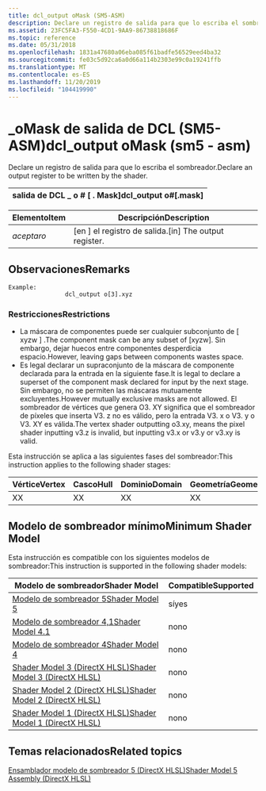 ```yaml
---
title: dcl_output oMask (SM5-ASM)
description: Declare un registro de salida para que lo escriba el sombreador.
ms.assetid: 23FC5FA3-F550-4CD1-9AA9-86738818686F
ms.topic: reference
ms.date: 05/31/2018
ms.openlocfilehash: 1831a47680a06eba085f61badfe56529eed4ba32
ms.sourcegitcommit: fe03c5d92ca6a0d66a114b2303e99c0a19241ffb
ms.translationtype: MT
ms.contentlocale: es-ES
ms.lasthandoff: 11/20/2019
ms.locfileid: "104419990"
---
```

# <a name="dcl_output-omask-sm5---asm"></a><span data-ttu-id="a588e-103">\_oMask de salida de DCL (SM5-ASM)</span><span class="sxs-lookup"><span data-stu-id="a588e-103">dcl\_output oMask (sm5 - asm)</span></span>

<span data-ttu-id="a588e-104">Declare un registro de salida para que lo escriba el sombreador.</span><span class="sxs-lookup"><span data-stu-id="a588e-104">Declare an output register to be written by the shader.</span></span>



| <span data-ttu-id="a588e-105">salida de DCL \_ o \# \[ . Mask\]</span><span class="sxs-lookup"><span data-stu-id="a588e-105">dcl\_output o\#\[.mask\]</span></span> |
|--------------------------|



 



| <span data-ttu-id="a588e-106">Elemento</span><span class="sxs-lookup"><span data-stu-id="a588e-106">Item</span></span>                                                   | <span data-ttu-id="a588e-107">Descripción</span><span class="sxs-lookup"><span data-stu-id="a588e-107">Description</span></span>                            |
|--------------------------------------------------------|----------------------------------------|
| <span data-ttu-id="a588e-108"><span id="o"></span><span id="O"></span>*aceptar*</span><span class="sxs-lookup"><span data-stu-id="a588e-108"><span id="o"></span><span id="O"></span>*o*</span></span><br/> | <span data-ttu-id="a588e-109">\[en \] el registro de salida.</span><span class="sxs-lookup"><span data-stu-id="a588e-109">\[in\] The output register.</span></span><br/> |



 

## <a name="remarks"></a><span data-ttu-id="a588e-110">Observaciones</span><span class="sxs-lookup"><span data-stu-id="a588e-110">Remarks</span></span>


```
Example:
                dcl_output o[3].xyz
```



### <a name="restrictions"></a><span data-ttu-id="a588e-111">Restricciones</span><span class="sxs-lookup"><span data-stu-id="a588e-111">Restrictions</span></span>

-   <span data-ttu-id="a588e-112">La máscara de componentes puede ser cualquier subconjunto de \[ xyzw \] .</span><span class="sxs-lookup"><span data-stu-id="a588e-112">The component mask can be any subset of \[xyzw\].</span></span> <span data-ttu-id="a588e-113">Sin embargo, dejar huecos entre componentes desperdicia espacio.</span><span class="sxs-lookup"><span data-stu-id="a588e-113">However, leaving gaps between components wastes space.</span></span>
-   <span data-ttu-id="a588e-114">Es legal declarar un supraconjunto de la máscara de componente declarada para la entrada en la siguiente fase.</span><span class="sxs-lookup"><span data-stu-id="a588e-114">It is legal to declare a superset of the component mask declared for input by the next stage.</span></span> <span data-ttu-id="a588e-115">Sin embargo, no se permiten las máscaras mutuamente excluyentes.</span><span class="sxs-lookup"><span data-stu-id="a588e-115">However mutually exclusive masks are not allowed.</span></span> <span data-ttu-id="a588e-116">El sombreador de vértices que genera O3. XY significa que el sombreador de píxeles que inserta V3. z no es válido, pero la entrada V3. x o V3. y o V3. XY es válida.</span><span class="sxs-lookup"><span data-stu-id="a588e-116">The vertex shader outputting o3.xy, means the pixel shader inputting v3.z is invalid, but inputting v3.x or v3.y or v3.xy is valid.</span></span>

<span data-ttu-id="a588e-117">Esta instrucción se aplica a las siguientes fases del sombreador:</span><span class="sxs-lookup"><span data-stu-id="a588e-117">This instruction applies to the following shader stages:</span></span>



| <span data-ttu-id="a588e-118">Vértice</span><span class="sxs-lookup"><span data-stu-id="a588e-118">Vertex</span></span> | <span data-ttu-id="a588e-119">Casco</span><span class="sxs-lookup"><span data-stu-id="a588e-119">Hull</span></span> | <span data-ttu-id="a588e-120">Dominio</span><span class="sxs-lookup"><span data-stu-id="a588e-120">Domain</span></span> | <span data-ttu-id="a588e-121">Geometría</span><span class="sxs-lookup"><span data-stu-id="a588e-121">Geometry</span></span> | <span data-ttu-id="a588e-122">Píxel</span><span class="sxs-lookup"><span data-stu-id="a588e-122">Pixel</span></span> | <span data-ttu-id="a588e-123">Compute</span><span class="sxs-lookup"><span data-stu-id="a588e-123">Compute</span></span> |
|--------|------|--------|----------|-------|---------|
| <span data-ttu-id="a588e-124">X</span><span class="sxs-lookup"><span data-stu-id="a588e-124">X</span></span>      | <span data-ttu-id="a588e-125">X</span><span class="sxs-lookup"><span data-stu-id="a588e-125">X</span></span>    | <span data-ttu-id="a588e-126">X</span><span class="sxs-lookup"><span data-stu-id="a588e-126">X</span></span>      | <span data-ttu-id="a588e-127">X</span><span class="sxs-lookup"><span data-stu-id="a588e-127">X</span></span>        | <span data-ttu-id="a588e-128">X</span><span class="sxs-lookup"><span data-stu-id="a588e-128">X</span></span>     |         |



 

## <a name="minimum-shader-model"></a><span data-ttu-id="a588e-129">Modelo de sombreador mínimo</span><span class="sxs-lookup"><span data-stu-id="a588e-129">Minimum Shader Model</span></span>

<span data-ttu-id="a588e-130">Esta instrucción es compatible con los siguientes modelos de sombreador:</span><span class="sxs-lookup"><span data-stu-id="a588e-130">This instruction is supported in the following shader models:</span></span>



| <span data-ttu-id="a588e-131">Modelo de sombreador</span><span class="sxs-lookup"><span data-stu-id="a588e-131">Shader Model</span></span>                                              | <span data-ttu-id="a588e-132">Compatible</span><span class="sxs-lookup"><span data-stu-id="a588e-132">Supported</span></span> |
|-----------------------------------------------------------|-----------|
| [<span data-ttu-id="a588e-133">Modelo de sombreador 5</span><span class="sxs-lookup"><span data-stu-id="a588e-133">Shader Model 5</span></span>](d3d11-graphics-reference-sm5.md)        | <span data-ttu-id="a588e-134">sí</span><span class="sxs-lookup"><span data-stu-id="a588e-134">yes</span></span>       |
| [<span data-ttu-id="a588e-135">Modelo de sombreador 4,1</span><span class="sxs-lookup"><span data-stu-id="a588e-135">Shader Model 4.1</span></span>](dx-graphics-hlsl-sm4.md)              | <span data-ttu-id="a588e-136">no</span><span class="sxs-lookup"><span data-stu-id="a588e-136">no</span></span>        |
| [<span data-ttu-id="a588e-137">Modelo de sombreador 4</span><span class="sxs-lookup"><span data-stu-id="a588e-137">Shader Model 4</span></span>](dx-graphics-hlsl-sm4.md)                | <span data-ttu-id="a588e-138">no</span><span class="sxs-lookup"><span data-stu-id="a588e-138">no</span></span>        |
| [<span data-ttu-id="a588e-139">Shader Model 3 (DirectX HLSL)</span><span class="sxs-lookup"><span data-stu-id="a588e-139">Shader Model 3 (DirectX HLSL)</span></span>](dx-graphics-hlsl-sm3.md) | <span data-ttu-id="a588e-140">no</span><span class="sxs-lookup"><span data-stu-id="a588e-140">no</span></span>        |
| [<span data-ttu-id="a588e-141">Shader Model 2 (DirectX HLSL)</span><span class="sxs-lookup"><span data-stu-id="a588e-141">Shader Model 2 (DirectX HLSL)</span></span>](dx-graphics-hlsl-sm2.md) | <span data-ttu-id="a588e-142">no</span><span class="sxs-lookup"><span data-stu-id="a588e-142">no</span></span>        |
| [<span data-ttu-id="a588e-143">Shader Model 1 (DirectX HLSL)</span><span class="sxs-lookup"><span data-stu-id="a588e-143">Shader Model 1 (DirectX HLSL)</span></span>](dx-graphics-hlsl-sm1.md) | <span data-ttu-id="a588e-144">no</span><span class="sxs-lookup"><span data-stu-id="a588e-144">no</span></span>        |



 

## <a name="related-topics"></a><span data-ttu-id="a588e-145">Temas relacionados</span><span class="sxs-lookup"><span data-stu-id="a588e-145">Related topics</span></span>

<dl> <dt>

[<span data-ttu-id="a588e-146">Ensamblador modelo de sombreador 5 (DirectX HLSL)</span><span class="sxs-lookup"><span data-stu-id="a588e-146">Shader Model 5 Assembly (DirectX HLSL)</span></span>](shader-model-5-assembly--directx-hlsl-.md)
</dt> </dl>

 

 





